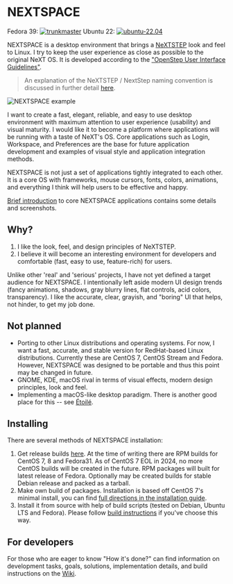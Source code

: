 # NEXTSPACE

Fedora 39: [![trunkmaster](https://circleci.com/gh/trunkmaster/nextspace.svg?style=svg)](https://app.circleci.com/pipelines/github/trunkmaster/nextspace/)
Ubuntu 22: [![ubuntu-22.04](https://github.com/trunkmaster/nextspace/actions/workflows/sources_ubuntu.yml/badge.svg)](https://github.com/trunkmaster/nextspace/actions/workflows/sources_ubuntu.yml)

NEXTSPACE is a desktop environment that brings a [NeXTSTEP](https://en.wikipedia.org/wiki/NeXTSTEP) look and feel to Linux. I try to keep the user experience as close as possible to the original NeXT OS. It is developed according to the ["OpenStep User Interface Guidelines"](http://www.gnustep.org/resources/documentation/OpenStepUserInterfaceGuidelines.pdf).

> An explanation of the NeXTSTEP / NextStep naming convention is discussed in further detail [here](Documentation/OpenStep%20Confusion.md).

![NEXTSPACE example](Documentation/NEXTSPACE_Screenshot.png)

I want to create a fast, elegant, reliable, and easy to use desktop environment with maximum attention to user experience (usability) and visual maturity. I would like it to become a platform where applications will be running with a taste of NeXT's OS. Core applications such as Login, Workspace, and Preferences are the base for future application development and examples of visual style and application integration methods.

NEXTSPACE is not just a set of applications tightly integrated to each other. It is a core OS with frameworks, mouse cursors, fonts, colors, animations, and everything I think will help users to be effective and happy.

[Brief introduction](Applications.md) to core NEXTSPACE applications contains some details and screenshots.

## Why?
1. I like the look, feel, and design principles of NeXTSTEP.
2. I believe it will become an interesting environment for developers and comfortable (fast, easy to use, feature-rich) for users.

Unlike other 'real' and 'serious' projects, I have not yet defined a target audience for NEXTSPACE. I intentionally left aside modern UI design trends (fancy animations, shadows, gray blurry lines, flat controls, acid colors, transparency). I like the accurate, clear, grayish, and "boring" UI that helps, not hinder, to get my job done.

## Not planned
* Porting to other Linux distributions and operating systems. For now, I want a fast, accurate, and stable version for RedHat-based Linux distributions. Currently these are CentOS 7, CentOS Stream and Fedora. However, NEXTSPACE was designed to be portable and thus this point may be changed in future.
* GNOME, KDE, macOS rival in terms of visual effects, modern design principles, look and feel.
* Implementing a macOS-like desktop paradigm. There is another good place for this -- see [Étoilé](http://etoileos.com).

## Installing
There are several methods of NEXTSPACE installation:
1. Get release builds [here](https://github.com/trunkmaster/nextspace/releases). At the time of writing there are RPM builds for CentOS 7, 8 and Fedora31. As of CentOS 7 EOL in 2024, no more CentOS builds will be created in the future. RPM packages will built for latest release of Fedora. Optionally may be created builds for stable Debian release and packed as a tarball.
2. Make own build of packages. Installation is based off CentOS 7's minimal install, you can find [full directions in the installation guide](https://github.com/trunkmaster/nextspace/wiki/Install-Guide).
3. Install it from source with help of build scripts (tested on Debian, Ubuntu LTS and Fedora). Please follow [build instructions](https://github.com/trunkmaster/nextspace/blob/master/Packaging/Sources/README.md) if you've choose this way.

## For developers
For those who are eager to know "How it's done?" can find information on development tasks, goals, solutions, implementation details, and build instructions on the [Wiki](https://github.com/trunkmaster/nextspace/wiki).

